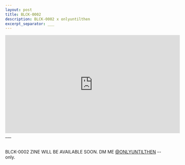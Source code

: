 ```yaml
---
layout: post
title: BLCK-0002
description: BLCK-0002 x onlyuntilthen
excerpt_separator: ___
---
```

  <div class="video-container">
  <iframe width="560" height="315" src="https://www.youtube.com/embed/6dBlsnjGe3g?rel=0&amp;showinfo=0" frameborder="0" allowfullscreen></iframe>
  </div>
  ___
  <br/>
  <br/>
  <br/>BLCK-0002 ZINE WILL BE AVAILABLE SOON. DM ME <a href="https://www.instagram.com/onlyuntilthen/">@ONLYUNTILTHEN</a>
  -- only.

